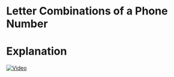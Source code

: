 # Letter Combinations of a Phone Number

# Explanation
[![Video](https://img.youtube.com/vi/a4Ag1AQ_NLE/0.jpg)](https://www.youtube.com/watch?v=a4Ag1AQ_NLE)
